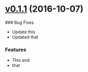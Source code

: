 


# [v0.1.1](https://github.com/cloudio-project/cloudio-endpoint-python/releases/tag/0.1.1) (2016-10-07)

### Bug Fixes
* Update this
* Updated that

### Features
* This and
* that